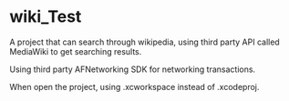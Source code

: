 # wiki_Test

A project that can search through wikipedia, using third party API called MediaWiki to get searching results.

Using third party AFNetworking SDK for networking transactions.

When open the project, using .xcworkspace instead of .xcodeproj.
